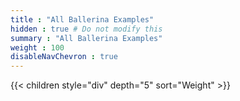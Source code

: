 ```yaml
---
title : "All Ballerina Examples"
hidden : true # Do not modify this
summary : "All Ballerina Examples"
weight : 100
disableNavChevron : true
---
```


{{< children style="div" depth="5" sort="Weight" >}}
